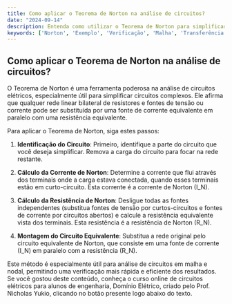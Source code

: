 ```yaml
---
title: Como aplicar o Teorema de Norton na análise de circuitos?
date: "2024-09-14"
description: Entenda como utilizar o Teorema de Norton para simplificar a análise de circuitos elétricos.
keywords: ['Norton', 'Exemplo', 'Verificação', 'Malha', 'Transferência', 'Nodal', 'Teorema']
---
```


## Como aplicar o Teorema de Norton na análise de circuitos?

O Teorema de Norton é uma ferramenta poderosa na análise de circuitos elétricos, especialmente útil para simplificar circuitos complexos. Ele afirma que qualquer rede linear bilateral de resistores e fontes de tensão ou corrente pode ser substituída por uma fonte de corrente equivalente em paralelo com uma resistência equivalente.

Para aplicar o Teorema de Norton, siga estes passos:

1. **Identificação do Circuito**: Primeiro, identifique a parte do circuito que você deseja simplificar. Remova a carga do circuito para focar na rede restante.

2. **Cálculo da Corrente de Norton**: Determine a corrente que flui através dos terminais onde a carga estava conectada, quando esses terminais estão em curto-circuito. Esta corrente é a corrente de Norton (I_N).

3. **Cálculo da Resistência de Norton**: Desligue todas as fontes independentes (substitua fontes de tensão por curtos-circuitos e fontes de corrente por circuitos abertos) e calcule a resistência equivalente vista dos terminais. Esta resistência é a resistência de Norton (R_N).

4. **Montagem do Circuito Equivalente**: Substitua a rede original pelo circuito equivalente de Norton, que consiste em uma fonte de corrente (I_N) em paralelo com a resistência (R_N).

Este método é especialmente útil para análise de circuitos em malha e nodal, permitindo uma verificação mais rápida e eficiente dos resultados. Se você gostou deste conteúdo, conheça o curso online de circuitos elétricos para alunos de engenharia, Domínio Elétrico, criado pelo Prof. Nicholas Yukio, clicando no botão presente logo abaixo do texto.